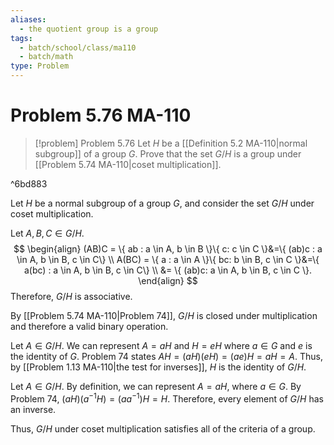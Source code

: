 ```yaml
---
aliases:
  - the quotient group is a group
tags:
  - batch/school/class/ma110
  - batch/math
type: Problem
---
```

# Problem 5.76 MA-110

> [!problem] Problem 5.76
> Let $H$ be a [[Definition 5.2 MA-110|normal subgroup]] of a group $G$. Prove that the set $G/H$ is a group under [[Problem 5.74 MA-110|coset multiplication]].

^6bd883

Let $H$ be a normal subgroup of a group $G$, and consider the set $G/H$ under coset multiplication.

Let $A,B,C \in G/H$.
$$
\begin{align}
(AB)C = \{ ab : a \in  A, b \in  B \}\{ c: c \in  C \}&=\{ (ab)c : a \in  A, b \in  B, c \in  C\} \\
A(BC) = \{ a : a \in  A \}\{ bc: b \in  B, c \in  C \}&=\{ a(bc) : a \in  A, b \in  B, c \in  C\} \\
&= \{ (ab)c: a \in  A, b \in  B, c \in  C \}.
\end{align}
$$
Therefore, $G/H$ is associative.

By [[Problem 5.74 MA-110|Problem 74]], $G/H$ is closed under multiplication and therefore a valid binary operation.

Let $A \in G/H$. We can represent $A=aH$ and $H=eH$ where $a \in G$ and $e$ is the identity of $G$. Problem 74 states $AH=(aH)(eH)=(ae)H=aH=A$. Thus, by [[Problem 1.13 MA-110|the test for inverses]], $H$ is the identity of $G/H$.

Let $A \in G/H$. By definition, we can represent $A=aH$, where $a \in G$. By Problem 74, $(aH)(a^{-1}H)=(aa^{-1})H=H$. Therefore, every element of $G/H$ has an inverse.

Thus, $G/H$ under coset multiplication satisfies all of the criteria of a group.
